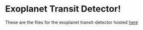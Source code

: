 # Exoplanet Transit Detector!

These are the files for the exoplanet transit-detector hosted [here](https://transit-detection.herokuapp.com)
